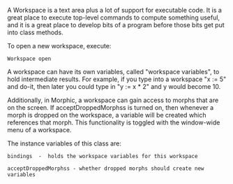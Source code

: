 A Workspace is a text area plus a lot of support for executable code.  It is a great place to execute top-level commands to compute something useful, and it is a great place to develop bits of a program before those bits get put into class methods.

To open a new workspace, execute:

	Workspace open


A workspace can have its own variables, called "workspace variables", to hold intermediate results.  For example, if you type into a workspace "x := 5" and do-it, then later you could type in "y := x * 2" and y would become 10.

Additionally, in Morphic, a workspace can gain access to morphs that are on the screen.  If acceptDroppedMorphss is turned on, then whenever a morph is dropped on the workspace, a variable will be created which references that morph.  This functionality is toggled with the window-wide menu of a workspace.


The instance variables of this class are:

	bindings  -  holds the workspace variables for this workspace

	acceptDroppedMorphss - whether dropped morphs should create new variables